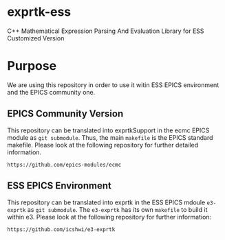 exprtk-ess
==

C++ Mathematical Expression Parsing And Evaluation Library for ESS Customized Version


# Purpose

We are using this repository in order to use it witin ESS EPICS environment and the EPICS community one.

## EPICS Community Version
This repository can be translated into exprtkSupport in the ecmc EPICS module as `git submodule`. Thus, the main `makefile` is the EPICS standard makefile. Please look at the following repository for further detailed information.

```
https://github.com/epics-modules/ecmc
```

## ESS EPICS Environment
This repository can be translated into exprtk in the ESS EPICS mdoule `e3-exprtk` as `git submodule`. The `e3-exprtk` has its own `makefile` to build it within e3. Please look at the following repository for further information:

```
https://github.com/icshwi/e3-exprtk
```